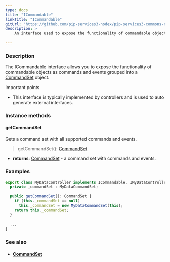 ```yaml
---
type: docs
title: "ICommandable"
linkTitle: "ICommandable"
gitUrl: "https://github.com/pip-services3-nodex/pip-services3-commons-nodex"
description: > 
    An interface used to expose the functionality of commandable objects as commands and events grouped into a [CommandSet](../command_set) object.
    
---
```


### Description

The ICommandable interface allows you to expose the functionality of commandable objects as commands and events grouped into a [CommandSet](../command_set) object.

Important points

- This interface is typically implemented by controllers and is used to auto generate external interfaces. 

### Instance methods

#### getCommandSet
Gets a command set with all supported commands and events.

> getCommandSet(): [CommandSet](../command_set)

- **returns**: [CommandSet](../command_set) - a command set with commands and events.

### Examples

```typescript
export class MyDataController implements ICommandable, IMyDataController {
  private _commandSet : MyDataCommandSet; 
        
  public getCommandSet(): CommandSet {
    if (this._commandSet == null)
      this._commandSet = new MyDataCommandSet(this);
    return this._commandSet;
  }    
         
  ...
}

```

### See also
- #### [CommandSet](../command_set)
